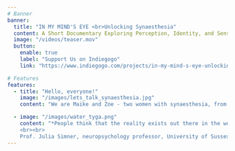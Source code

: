 ```yaml
---
# Banner
banner:
  title: "IN MY MIND'S EYE <br>Unlocking Synaesthesia"
  content: A Short Documentary Exploring Perception, Identity, and Sensory Diversity
  image: "/videos/teaser.mov"
  button:
    enable: true
    label: "Support Us on Indiegogo"
    link: "https://www.indiegogo.com/projects/in-my-mind-s-eye-unlocking-synaesthesia/x/38597585#/"

# Features
features:
  - title: "Hello, everyone!"
    image: "/images/lets_talk_synaesthesia.jpg"
    content: "We are Maike and Zoe - two women with synaesthesia, from two corners of the world, on one journey. We’re very excited to be part of this short, intimate documentary that plunges into our vulnerabilities of having a fascinating, rarely spoken about neurodivergent trait. We invite you to be part of our journey in spreading awareness about synaesthesia, fostering community, and building a more understanding and empathetic world."

  - image: "/images/water_tyga.png"
    content: "*People think that the reality exists out there in the world. And it really doesn't. Reality exists in our own brains. It's a construct that we make for all kinds of information, and it is certainly an individual construct.*
    <br><br>
    Prof. Julia Simner, neuropsychology professor, University of Sussex"
---
```

